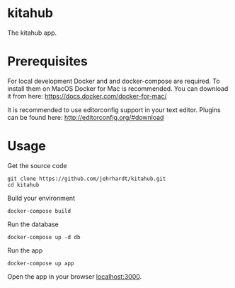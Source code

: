 # kitahub
The kitahub app.

# Prerequisites
For local development Docker and and docker-compose are required. To install them on MacOS Docker for Mac is recommended. You can download it from here: https://docs.docker.com/docker-for-mac/

It is recommended to use editorconfig support in your text editor. Plugins can be found here: http://editorconfig.org/#download

# Usage
Get the source code

``` shell
git clone https://github.com/jehrhardt/kitahub.git
cd kitahub
```

Build your environment

``` shell
docker-compose build
```

Run the database

``` shell
docker-compose up -d db
```

Run the app

``` shell
docker-compose up app
```

Open the app in your browser [localhost:3000](http://localhost:3000).
